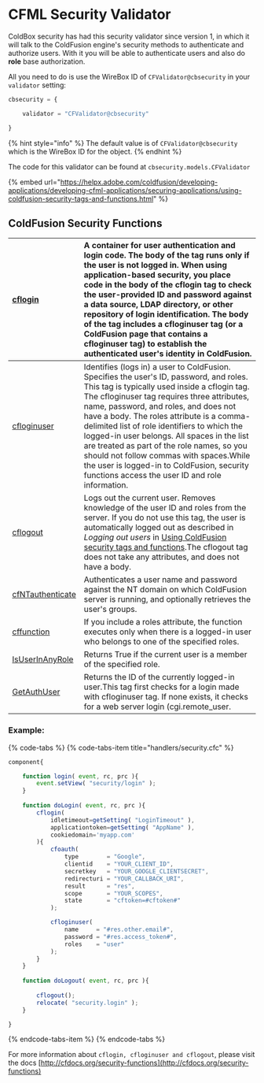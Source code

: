 # CFML Security Validator

ColdBox security has had this security validator since version 1, in which it will talk to the ColdFusion engine's security methods to authenticate and authorize users.  With it you will be able to authenticate users and also do **role** base authorization.

All you need to do is use the WireBox ID of `CFValidator@cbsecurity` in your `validator` setting:

```javascript
cbsecurity = {

    validator = "CFValidator@cbsecurity"

}
```

{% hint style="info" %}
The default value is of `CFValidator@cbsecurity` which is the WireBox ID for the object.
{% endhint %}

The code for this validator can be found at `cbsecurity.models.CFValidator`

{% embed url="https://helpx.adobe.com/coldfusion/developing-applications/developing-cfml-applications/securing-applications/using-coldfusion-security-tags-and-functions.html" %}

## ColdFusion Security Functions

| [cflogin](https://wikidocs.adobe.com/wiki/display/coldfusionen/cflogin) | A container for user authentication and login code. The body of the tag runs only if the user is not logged in. When using application-based security, you place code in the body of the cflogin tag to check the user-provided ID and password against a data source, LDAP directory, or other repository of login identification. The body of the tag includes a cfloginuser tag \(or a ColdFusion page that contains a cfloginuser tag\) to establish the authenticated user's identity in ColdFusion. |
| :--- | :--- |
| [cfloginuser](https://wikidocs.adobe.com/wiki/display/coldfusionen/cfloginuser) | Identifies \(logs in\) a user to ColdFusion. Specifies the user's ID, password, and roles. This tag is typically used inside a cflogin tag. The cfloginuser tag requires three attributes, name, password, and roles, and does not have a body. The roles attribute is a comma-delimited list of role identifiers to which the logged-in user belongs. All spaces in the list are treated as part of the role names, so you should not follow commas with spaces.While the user is logged-in to ColdFusion, security functions access the user ID and role information. |
| [cflogout](https://wikidocs.adobe.com/wiki/display/coldfusionen/cflogout) | Logs out the current user. Removes knowledge of the user ID and roles from the server. If you do not use this tag, the user is automatically logged out as described in _Logging out users_ in [Using ColdFusion security tags and functions](https://wikidocs.adobe.com/wiki/display/coldfusionen/Using+ColdFusion+security+tags+and+functions).The cflogout tag does not take any attributes, and does not have a body. |
| [cfNTauthenticate](https://wikidocs.adobe.com/wiki/display/coldfusionen/cfNTauthenticate) | Authenticates a user name and password against the NT domain on which ColdFusion server is running, and optionally retrieves the user's groups. |
| [cffunction](https://wikidocs.adobe.com/wiki/display/coldfusionen/cffunction) | If you include a roles attribute, the function executes only when there is a logged-in user who belongs to one of the specified roles. |
| [IsUserInAnyRole](https://wikidocs.adobe.com/wiki/display/coldfusionen/IsUserInAnyRole) | Returns True if the current user is a member of the specified role. |
| [GetAuthUser](https://wikidocs.adobe.com/wiki/display/coldfusionen/GetAuthUser) | Returns the ID of the currently logged-in user.This tag first checks for a login made with cfloginuser tag. If none exists, it checks for a web server login \(cgi.remote\_user. |

### Example:

{% code-tabs %}
{% code-tabs-item title="handlers/security.cfc" %}
```javascript
component{

	function login( event, rc, prc ){
		event.setView( "security/login" );
	}
	
	function doLogin( event, rc, prc ){
		cflogin(
			idletimeout=getSetting( "LoginTimeout" ), 
			applicationtoken=getSetting( "AppName" ), 
			cookiedomain='myapp.com'
		){
			cfoauth(
				type        = "Google",
				clientid    = "YOUR_CLIENT_ID",
				secretkey   = "YOUR_GOOGLE_CLIENTSECRET",
				redirecturi = "YOUR_CALLBACK_URI",
				result      = "res",
				scope       = "YOUR_SCOPES",
				state       = "cftoken=#cftoken#"
			);

			cfloginuser(
				name     = "#res.other.email#", 
				password = "#res.access_token#", 
				roles    = "user"
			);
		}
	}
	 
	function doLogout( event, rc, prc ){
	   
	    cflogout();
	 	relocate( "security.login" );
	}

}
```
{% endcode-tabs-item %}
{% endcode-tabs %}

For more information about `cflogin, cfloginuser and cflogout`, please visit the docs [http://cfdocs.org/security-functions](http://cfdocs.org/security-functions)


